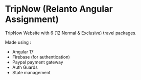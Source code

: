 # TripNow (Relanto Angular Assignment)
TripNow Website with 6 (12 Normal  & Exclusive) travel packages. 

Made using :
- Angular 17
-  Firebase (for authentication)
-  Paypal payment gateway
-  Auth Guards
-  State management
